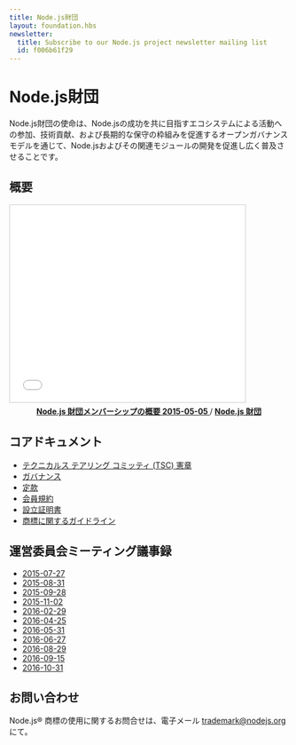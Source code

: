 ```yaml
---
title: Node.js財団
layout: foundation.hbs
newsletter:
  title: Subscribe to our Node.js project newsletter mailing list
  id: f006b61f29
---
```


<!--
# Node.js Foundation

The Node.js Foundation's mission is to enable widespread adoption and help accelerate development of Node.js and other related modules through an open governance model that encourages participation, technical contribution, and a framework for long term stewardship by an ecosystem invested in Node.js' success.
-->

# Node.js財団

Node.js財団の使命は、Node.jsの成功を共に目指すエコシステムによる活動への参加、技術貢献、および長期的な保守の枠組みを促進するオープンガバナンスモデルを通じて、Node.jsおよびその関連モジュールの開発を促進し広く普及させることです。


## 概要

<iframe class="center" src="//www.slideshare.net/slideshow/embed_code/key/gmABh2vHJx5OcI"
        width="425" height="355"
        frameborder="0" marginwidth="0" marginheight="0"
        scrolling="no"
        style="border:1px solid #CCC; border-width:1px; margin-bottom:5px; max-width: 100%;" allowfullscreen>
</iframe>

<div style="text-align:center; margin-bottom:5px">
    <strong>
        <a href="//www.slideshare.net/NodejsFoundation/node-foundation-membership-overview-20150505"
            title="Node.js Foundation Membership Overview 20150505"
            target="_blank">
            Node.js 財団メンバーシップの概要 2015-05-05
        </a>
        </strong> / <strong>
        <a href="//www.slideshare.net/NodejsFoundation" target="_blank">
            Node.js 財団 
        </a>
    </strong>
</div>

## コアドキュメント

- [テクニカルス テアリング コミッティ (TSC) 憲章](https://github.com/nodejs/TSC/blob/master/TSC-Charter.md)
- [ガバナンス](https://github.com/nodejs/TSC)
- [定款](/static/documents/node-foundation-by-laws.pdf)
- [会員規約](http://f.cl.ly/items/0N1m3x0I3S2L203M1h1r/nodejs-foundation-membership-agreement-2015-march-04.pdf)
- [設立証明書](http://f.cl.ly/items/2b1b1o0v1e1u2i1L2w1a/nodejs-foundation-certificate-of-incorporation-2014-august-01.pdf)
- [商標に関するガイドライン](https://nodejs.org/static/documents/trademark-policy.pdf)

## 運営委員会ミーティング議事録
- [2015-07-27](/static/documents/minutes/nodejs-foundation-board-meeting-2015-07-27.pdf)
- [2015-08-31](/static/documents/minutes/nodejs-foundation-board-meeting-2015-08-31.pdf)
- [2015-09-28](/static/documents/minutes/nodejs-foundation-board-meeting-2015-09-28.pdf)
- [2015-11-02](/static/documents/minutes/nodejs-foundation-board-meeting-2015-11-02.pdf)
- [2016-02-29](/static/documents/minutes/nodejs-foundation-board-meeting-2016-02-29.pdf)
- [2016-04-25](/static/documents/minutes/nodejs-foundation-board-meeting-2016-04-25.pdf)
- [2016-05-31](/static/documents/minutes/nodejs-foundation-board-meeting-2016-05-31.pdf)
- [2016-06-27](/static/documents/minutes/nodejs-foundation-board-meeting-2016-06-27.pdf)
- [2016-08-29](/static/documents/minutes/nodejs-foundation-board-meeting-2016-08-29.pdf)
- [2016-09-15](/static/documents/minutes/nodejs-foundation-board-meeting-2016-09-15.pdf)
- [2016-10-31](/static/documents/minutes/nodejs-foundation-board-meeting-2016-10-31.pdf)

## お問い合わせ

Node.js&reg; 商標の使用に関するお問合せは、電子メール [trademark@nodejs.org](mailto:trademark@nodejs.org?subject=Trademark) にて。

